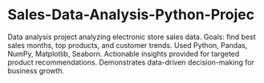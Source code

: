 # Sales-Data-Analysis-Python-Projec
Data analysis project analyzing electronic store sales data. Goals: find best sales months, top products, and customer trends. Used Python, Pandas, NumPy, Matplotlib, Seaborn. Actionable insights provided for targeted product recommendations. Demonstrates data-driven decision-making for business growth.
